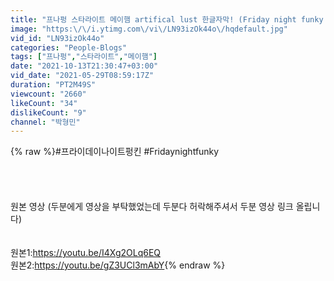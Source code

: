 ```yaml
---
title: "프나펑 스타라이트 메이햄 artifical lust 한글자막! (Friday night funky starlight mayhem)"
image: "https:\/\/i.ytimg.com\/vi\/LN93izOk44o\/hqdefault.jpg"
vid_id: "LN93izOk44o"
categories: "People-Blogs"
tags: ["프나펑","스타라이트","메이햄"]
date: "2021-10-13T21:30:47+03:00"
vid_date: "2021-05-29T08:59:17Z"
duration: "PT2M49S"
viewcount: "2660"
likeCount: "34"
dislikeCount: "9"
channel: "박형민"
---
```

{% raw %}#프라이데이나이트펑킨 #Fridaynightfunky<br /><br /><br /><br /><br />원본 영상 (두분에게 영상을 부탁했었는데 두분다 허락해주셔서 두분 영상 링크 올립니다)<br /><br /><br />원본1:<a rel="nofollow" target="blank" href="https://youtu.be/I4Xg2OLq6EQ">https://youtu.be/I4Xg2OLq6EQ</a><br />원본2:<a rel="nofollow" target="blank" href="https://youtu.be/gZ3UCl3mAbY">https://youtu.be/gZ3UCl3mAbY</a>{% endraw %}
